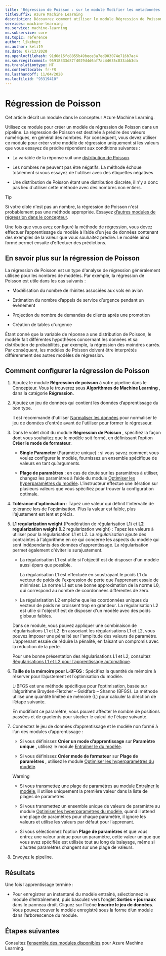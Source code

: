 ```yaml
---
title: 'Régression de Poisson : sur le module Modifier les métadonnées'
titleSuffix: Azure Machine Learning
description: Découvrez comment utiliser le module Régression de Poisson pour créer un modèle de régression de Poisson.
services: machine-learning
ms.service: machine-learning
ms.subservice: core
ms.topic: reference
author: likebupt
ms.author: keli19
ms.date: 07/13/2020
ms.openlocfilehash: 91d6d15fc8855b49bece3a7ed903074e716b7ac4
ms.sourcegitcommit: 96918333d87f4029d4d6af7ac44635c833abb3da
ms.translationtype: HT
ms.contentlocale: fr-FR
ms.lasthandoff: 11/04/2020
ms.locfileid: "93319410"
---
```

# <a name="poisson-regression"></a>Régression de Poisson

Cet article décrit un module dans le concepteur Azure Machine Learning.

Utilisez ce module pour créer un modèle de régression de Poisson dans un pipeline. La régression de Poisson est destinée à prédire des valeurs numériques, en général des nombres. Par conséquent, vous devez utiliser ce module pour créer votre modèle de régression uniquement si les valeurs que vous essayez de prédire répondent aux conditions suivantes :

- La variable de la réponse suit une [distribution de Poisson](https://en.wikipedia.org/wiki/Poisson_distribution).  

- Les nombres ne peuvent pas être négatifs. La méthode échoue totalement si vous essayez de l'utiliser avec des étiquettes négatives.

- Une distribution de Poisson étant une distribution discrète, il n'y a donc pas lieu d'utiliser cette méthode avec des nombres non entiers.

> [!TIP]
> Si votre cible n'est pas un nombre, la régression de Poisson n'est probablement pas une méthode appropriée. Essayez [d’autres modules de régression dans le concepteur](./module-reference.md#machine-learning-algorithms). 

Une fois que vous avez configuré la méthode de régression, vous devez effectuer l’apprentissage du modèle à l’aide d’un jeu de données contenant des exemples de la valeur que vous souhaitez prédire. Le modèle ainsi formé permet ensuite d’effectuer des prédictions.

## <a name="more-about-poisson-regression"></a>En savoir plus sur la régression de Poisson

La régression de Poisson est un type d'analyse de régression généralement utilisée pour les nombres de modèles. Par exemple, la régression de Poisson est utile dans les cas suivants :

- Modélisation du nombre de rhinites associées aux vols en avion

- Estimation du nombre d’appels de service d’urgence pendant un événement

- Projection du nombre de demandes de clients après une promotion

- Création de tables d'urgence

Étant donné que la variable de réponse a une distribution de Poisson, le modèle fait différentes hypothèses concernant les données et sa distribution de probabilités, par exemple, la régression des moindres carrés. Par conséquent, les modèles de Poisson doivent être interprétés différemment des autres modèles de régression.

## <a name="how-to-configure-poisson-regression"></a>Comment configurer la régression de Poisson

1. Ajoutez le module **Régression de poisson** à votre pipeline dans le Concepteur. Vous le trouverez sous **Algorithmes de Machine Learning** , dans la catégorie **Régression**.

2. Ajoutez un jeu de données qui contient les données d’apprentissage du bon type. 

    Il est recommandé d'utiliser [Normaliser les données](normalize-data.md) pour normaliser le jeu de données d'entrée avant de l'utiliser pour former le régresseur.

3. Dans le volet droit du module **Régression de Poisson** , spécifiez la façon dont vous souhaitez que le modèle soit formé, en définissant l’option **Créer le mode de formateur**.  
  
    - **Single Parameter** (Paramètre unique) : si vous savez comment vous voulez configurer le modèle, fournissez un ensemble spécifique de valeurs en tant qu’arguments.
  
    - **Plage de paramètres** : en cas de doute sur les paramètres à utiliser, changez les paramètres à l’aide du module [Optimiser les hyperparamètres du modèle](tune-model-hyperparameters.md). L’instructeur effectue une itération sur plusieurs valeurs que vous spécifiez pour trouver la configuration optimale.
  
4. **Tolérance d'optimisation** : Tapez une valeur qui définit l'intervalle de tolérance lors de l'optimisation. Plus la valeur est faible, plus l'ajustement est lent et précis.

5. **L1 regularization weight** (Pondération de régularisation L1) et **L2 regularization weight** (L2 regularization weight) : Tapez les valeurs à utiliser pour la régularisation L1 et L2. La *régularisation* ajoute des contraintes à l'algorithme en ce qui concerne les aspects du modèle qui sont indépendants des données d'apprentissage. La régularisation permet également d'éviter le surajustement. 

    - La régularisation L1 est utile si l'objectif est de disposer d'un modèle aussi épars que possible.

        La régularisation L1 est effectuée en soustrayant le poids L1 du vecteur de poids de l'expression de perte que l'apprenant essaie de minimiser. La norme L1 est une bonne approximation de la norme L0, qui correspond au nombre de coordonnées différentes de zéro.

    - La régularisation L2 empêche que les coordonnées uniques du vecteur de poids ne croissent trop en grandeur. La régularisation L2 est utile si l'objectif est de disposer d'un modèle avec des poids globaux faibles.

    Dans ce module, vous pouvez appliquer une combinaison de régularisations L1 et L2. En associant les régularisations L1 et L2, vous pouvez imposer une pénalité sur l'amplitude des valeurs de paramètre. L'apprenant essaie de réduire la pénalité, en faisant un compromis avec la réduction de la perte.

    Pour une bonne présentation des régularisations L1 et L2, consultez [Régularisations L1 et L2 pour l’apprentissage automatique](/archive/msdn-magazine/2015/february/test-run-l1-and-l2-regularization-for-machine-learning).

6. **Taille de la mémoire pour L-BFGS** : Spécifiez la quantité de mémoire à réserver pour l’ajustement et l’optimisation du modèle.

     L-BFGS est une méthode spécifique pour l’optimisation, basée sur l’algorithme Broyden-Fletcher – Goldfarb – Shanno (BFGS). La méthode utilise une quantité limitée de mémoire (L) pour calculer la direction de l’étape suivante.

     En modifiant ce paramètre, vous pouvez affecter le nombre de positions passées et de gradients pour stocker le calcul de l'étape suivante.

7. Connectez le jeu de données d’apprentissage et le modèle non formé à l’un des modules d’apprentissage : 

    - Si vous définissez **Créer un mode d’apprentissage** sur **Paramètre unique** , utilisez le module [Entraîner le du modèle](train-model.md).

    - Si vous définissez **Créer mode de formateur** sur **Plage de paramètres** , utilisez le module [Optimiser les hyperparamètres du modèle](tune-model-hyperparameters.md).

    > [!WARNING]
    > 
    > - Si vous transmettez une plage de paramètres au module [Entraîner le modèle](train-model.md), il utilise uniquement la première valeur dans la liste de plages de paramètres.
    > 
    > - Si vous transmettez un ensemble unique de valeurs de paramètre au module [Optimiser les hyperparamètres du modèle](tune-model-hyperparameters.md), quand il attend une plage de paramètres pour chaque paramètre, il ignore les valeurs et utilise les valeurs par défaut pour l’apprenant.
    > 
    > - Si vous sélectionnez l’option **Plage de paramètres** et que vous entrez une valeur unique pour un paramètre, cette valeur unique que vous avez spécifiée est utilisée tout au long du balayage, même si d’autres paramètres changent sur une plage de valeurs.

8.  Envoyez le pipeline.

## <a name="results"></a>Résultats

Une fois l’apprentissage terminé :

+ Pour enregistrer un instantané du modèle entraîné, sélectionnez le module d’entraînement, puis basculez vers l’onglet **Sorties + journaux** dans le panneau droit. Cliquez sur l’icône **Inscrire le jeu de données**.  Vous pouvez trouver le modèle enregistré sous la forme d’un module dans l’arborescence du module. 

## <a name="next-steps"></a>Étapes suivantes

Consultez [l’ensemble des modules disponibles](module-reference.md) pour Azure Machine Learning.